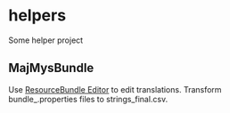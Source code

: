 # helpers
Some helper project

## MajMysBundle

Use [ResourceBundle Editor](https://github.com/essiembre/eclipse-rbe) to edit translations.
Transform bundle_<lang>.properties files to strings_final.csv.
